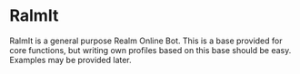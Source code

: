 # RalmIt
RalmIt is a general purpose Realm Online Bot. This is a base provided for core functions, but writing own profiles based on this base should be easy. Examples may be provided later.
